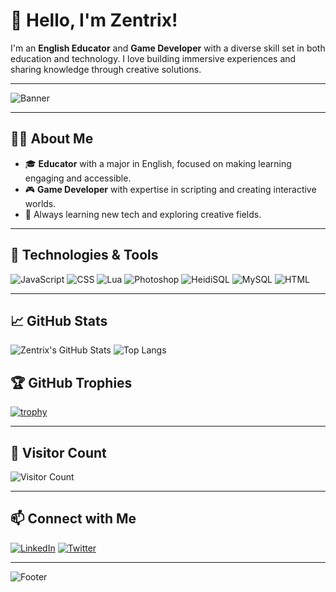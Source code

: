 
# 👋 Hello, I'm Zentrix! 

I'm an **English Educator** and **Game Developer** with a diverse skill set in both education and technology. I love building immersive experiences and sharing knowledge through creative solutions.

---

![Banner](https://via.placeholder.com/800x200.png?text=Welcome+to+My+GitHub+Profile)

---

## 🧑‍🏫 About Me

- 🎓 **Educator** with a major in English, focused on making learning engaging and accessible.
- 🎮 **Game Developer** with expertise in scripting and creating interactive worlds.
- 🌱 Always learning new tech and exploring creative fields.

---

## 🔧 Technologies & Tools

![JavaScript](https://img.shields.io/badge/JavaScript-F7DF1E?style=for-the-badge&logo=javascript&logoColor=black)
![CSS](https://img.shields.io/badge/CSS-1572B6?style=for-the-badge&logo=css3&logoColor=white)
![Lua](https://img.shields.io/badge/Lua-2C2D72?style=for-the-badge&logo=lua&logoColor=white)
![Photoshop](https://img.shields.io/badge/Adobe_Photoshop-31A8FF?style=for-the-badge&logo=adobe-photoshop&logoColor=white)
![HeidiSQL](https://img.shields.io/badge/HeidiSQL-4479A1?style=for-the-badge&logo=heidisql&logoColor=white)
![MySQL](https://img.shields.io/badge/MySQL-4479A1?style=for-the-badge&logo=mysql&logoColor=white)
![HTML](https://img.shields.io/badge/HTML-E34F26?style=for-the-badge&logo=html5&logoColor=white)

---
## 📈 GitHub Stats

![Zentrix's GitHub Stats](https://github-readme-stats.vercel.app/api?username=ZaynTalastas&show_icons=true&theme=tokyonight)
![Top Langs](https://github-readme-stats.vercel.app/api/top-langs/?username=ZaynTalastas&layout=compact&theme=tokyonight)

## 🏆 GitHub Trophies

[![trophy](https://github-profile-trophy.vercel.app/?username=ZaynTalastas&theme=onedark)](https://github.com/ryo-ma/github-profile-trophy)

---

## 👀 Visitor Count

![Visitor Count](https://komarev.com/ghpvc/?username=ZaynTalastas&color=blue&style=flat-square)

---

## 📫 Connect with Me

[![LinkedIn](https://img.shields.io/badge/LinkedIn-0A66C2?style=for-the-badge&logo=linkedin&logoColor=white)](https://www.linkedin.com/in/ZaynTalastas)
[![Twitter](https://img.shields.io/badge/Twitter-1DA1F2?style=for-the-badge&logo=twitter&logoColor=white)](https://twitter.com/ZaynTalastas)

---

![Footer](https://via.placeholder.com/800x50.png?text=Thanks+for+visiting!)

